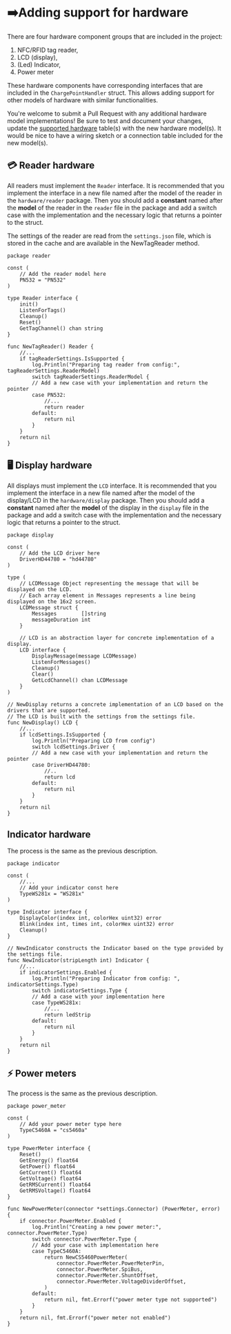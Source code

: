 # ➡️Adding support for hardware

There are four hardware component groups that are included in the project:

1. NFC/RFID tag reader,
2. LCD (display),
3. (Led) Indicator,
4. Power meter

These hardware components have corresponding interfaces that are included in the `ChargePointHandler` struct. This
allows adding support for other models of hardware with similar functionalities.

You're welcome to submit a Pull Request with any additional hardware model implementations! Be sure to test and document
your changes, update the [supported hardware](../hardware/hardware.md) table(s) with the new hardware model(s). It would
be nice to have a wiring sketch or a connection table included for the new model(s).

## 💳 Reader hardware

All readers must implement the `Reader` interface. It is recommended that you implement the interface in a new file
named after the model of the reader in the `hardware/reader` package. Then you should add a **constant** named after
the **model** of the reader in the `reader` file in the package and add a switch case with the implementation and the
necessary logic that returns a pointer to the struct.

The settings of the reader are read from the `settings.json` file, which is stored in the cache and are available in the
NewTagReader method.

```golang
package reader

const (
	// Add the reader model here
	PN532 = "PN532"
)

type Reader interface {
	init()
	ListenForTags()
	Cleanup()
	Reset()
	GetTagChannel() chan string
}

func NewTagReader() Reader {
	//...
	if tagReaderSettings.IsSupported {
		log.Println("Preparing tag reader from config:", tagReaderSettings.ReaderModel)
		switch tagReaderSettings.ReaderModel {
		// Add a new case with your implementation and return the pointer
		case PN532:
			//...
			return reader
		default:
			return nil
		}
	}
	return nil
}
```

## 🖥️ Display hardware

All displays must implement the `LCD` interface. It is recommended that you implement the interface in a new file named
after the model of the display/LCD in the `hardware/display` package. Then you should add a **constant** named after
the **model** of the display in the `display` file in the package and add a switch case with the implementation and the
necessary logic that returns a pointer to the struct.

```golang
package display

const (
	// Add the LCD driver here
	DriverHD44780 = "hd44780"
)

type (
	// LCDMessage Object representing the message that will be displayed on the LCD.
	// Each array element in Messages represents a line being displayed on the 16x2 screen.
	LCDMessage struct {
		Messages        []string
		messageDuration int
	}

	// LCD is an abstraction layer for concrete implementation of a display.
	LCD interface {
		DisplayMessage(message LCDMessage)
		ListenForMessages()
		Cleanup()
		Clear()
		GetLcdChannel() chan LCDMessage
	}
)

// NewDisplay returns a concrete implementation of an LCD based on the drivers that are supported.
// The LCD is built with the settings from the settings file.
func NewDisplay() LCD {
	//...
	if lcdSettings.IsSupported {
		log.Println("Preparing LCD from config")
		switch lcdSettings.Driver {
		// Add a new case with your implementation and return the pointer
		case DriverHD44780:
			//..
			return lcd
		default:
			return nil
		}
	}
	return nil
}
```

## Indicator hardware

The process is the same as the previous description.

```golang
package indicator

const (
	//...
	// Add your indicator const here
	TypeWS281x = "WS281x"
)

type Indicator interface {
	DisplayColor(index int, colorHex uint32) error
	Blink(index int, times int, colorHex uint32) error
	Cleanup()
}

// NewIndicator constructs the Indicator based on the type provided by the settings file.
func NewIndicator(stripLength int) Indicator {
	//...
	if indicatorSettings.Enabled {
		log.Println("Preparing Indicator from config: ", indicatorSettings.Type)
		switch indicatorSettings.Type {
		// Add a case with your implementation here
		case TypeWS281x:
			//...
			return ledStrip
		default:
			return nil
		}
	}
	return nil
}
```

## ⚡ Power meters

The process is the same as the previous description.

```golang
package power_meter

const (
	// Add your power meter type here
	TypeC5460A = "cs5460a"
)

type PowerMeter interface {
	Reset()
	GetEnergy() float64
	GetPower() float64
	GetCurrent() float64
	GetVoltage() float64
	GetRMSCurrent() float64
	GetRMSVoltage() float64
}

func NewPowerMeter(connector *settings.Connector) (PowerMeter, error) {
	if connector.PowerMeter.Enabled {
		log.Println("Creating a new power meter:", connector.PowerMeter.Type)
		switch connector.PowerMeter.Type {
		// Add your case with implementation here
		case TypeC5460A:
			return NewCS5460PowerMeter(
				connector.PowerMeter.PowerMeterPin,
				connector.PowerMeter.SpiBus,
				connector.PowerMeter.ShuntOffset,
				connector.PowerMeter.VoltageDividerOffset,
			)
		default:
			return nil, fmt.Errorf("power meter type not supported")
		}
	}
	return nil, fmt.Errorf("power meter not enabled")
}
```

